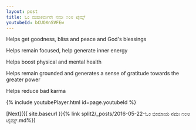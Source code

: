```yaml
---
layout: post
title: ಓಂ ಮಹಾಕರ್ಮನೇ ನಮಃ ೧೦೮ ಟೈಮ್ಸ್
youtubeId: bCUOXnSVFEw
---
```

 
 
Helps get goodness, bliss and peace and God's blessings
 
Helps remain focused, help generate inner energy 
 
Helps boost physical and mental health 
 
Helps remain grounded and generates a sense of gratitude towards the greater power 
 
Helps reduce bad karma
 
 
 
 


{% include youtubePlayer.html id=page.youtubeId %}
 
[Next]({{ site.baseurl }}{% link  split2/_posts/2016-05-22-ಓಂ ಭೀಮಾಯ ನಮಃ ೧೦೮ ಟೈಮ್ಸ್.md%})
 
